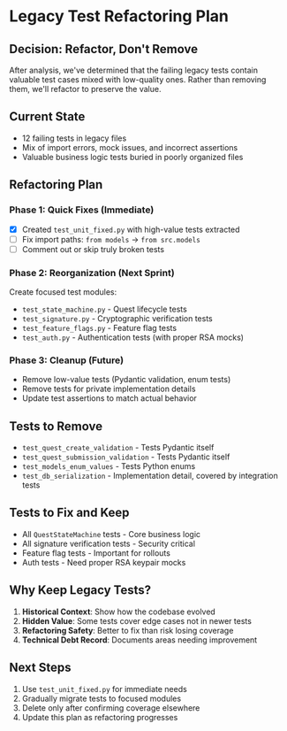 # Legacy Test Refactoring Plan

## Decision: Refactor, Don't Remove

After analysis, we've determined that the failing legacy tests contain valuable test cases mixed with low-quality ones. Rather than removing them, we'll refactor to preserve the value.

## Current State
- 12 failing tests in legacy files
- Mix of import errors, mock issues, and incorrect assertions
- Valuable business logic tests buried in poorly organized files

## Refactoring Plan

### Phase 1: Quick Fixes (Immediate)
- [x] Created `test_unit_fixed.py` with high-value tests extracted
- [ ] Fix import paths: `from models` → `from src.models`
- [ ] Comment out or skip truly broken tests

### Phase 2: Reorganization (Next Sprint)
Create focused test modules:
- `test_state_machine.py` - Quest lifecycle tests
- `test_signature.py` - Cryptographic verification tests  
- `test_feature_flags.py` - Feature flag tests
- `test_auth.py` - Authentication tests (with proper RSA mocks)

### Phase 3: Cleanup (Future)
- Remove low-value tests (Pydantic validation, enum tests)
- Remove tests for private implementation details
- Update test assertions to match actual behavior

## Tests to Remove
- `test_quest_create_validation` - Tests Pydantic itself
- `test_quest_submission_validation` - Tests Pydantic itself
- `test_models_enum_values` - Tests Python enums
- `test_db_serialization` - Implementation detail, covered by integration tests

## Tests to Fix and Keep
- All `QuestStateMachine` tests - Core business logic
- All signature verification tests - Security critical
- Feature flag tests - Important for rollouts
- Auth tests - Need proper RSA keypair mocks

## Why Keep Legacy Tests?
1. **Historical Context**: Show how the codebase evolved
2. **Hidden Value**: Some tests cover edge cases not in newer tests
3. **Refactoring Safety**: Better to fix than risk losing coverage
4. **Technical Debt Record**: Documents areas needing improvement

## Next Steps
1. Use `test_unit_fixed.py` for immediate needs
2. Gradually migrate tests to focused modules
3. Delete only after confirming coverage elsewhere
4. Update this plan as refactoring progresses